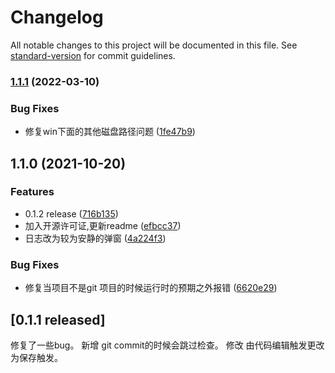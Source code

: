 # Changelog

All notable changes to this project will be documented in this file. See [standard-version](https://github.com/conventional-changelog/standard-version) for commit guidelines.

### [1.1.1](https://github.com/emjio/git-auto-commit/compare/v1.1.0...v1.1.1) (2022-03-10)


### Bug Fixes

* 修复win下面的其他磁盘路径问题 ([1fe47b9](https://github.com/emjio/git-auto-commit/commit/1fe47b937c02f8daf533a1972e7672ec977e66c3))

## 1.1.0 (2021-10-20)


### Features

* 0.1.2 release ([716b135](https://github.com/emjio/git-auto-commit/commit/716b1350d32e7d1096c7eed10a54f3a70397516a))
* 加入开源许可证,更新readme ([efbcc37](https://github.com/emjio/git-auto-commit/commit/efbcc374bf376cbe254082d1c3dc887964bcb811))
* 日志改为较为安静的弹窗 ([4a224f3](https://github.com/emjio/git-auto-commit/commit/4a224f3f567e0736d963f60db5d6533f9a3fee00))


### Bug Fixes

* 修复当项目不是git 项目的时候运行时的预期之外报错 ([6620e29](https://github.com/emjio/git-auto-commit/commit/6620e29da59f970e76974e7bdf989c86c917dd56))

## [0.1.1 released]

修复了一些bug。
新增 git commit的时候会跳过检查。
修改 由代码编辑触发更改为保存触发。